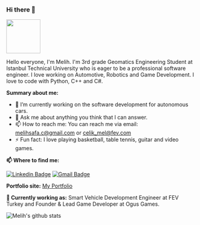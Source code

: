 ### Hi there 👋

<img src="https://media.giphy.com/media/X5TVGmA2mpfmo/giphy.gif" width="90px"></h2>

Hello everyone, I'm Melih. I'm 3rd grade Geomatics Engineering Student at Istanbul Technical University who is eager to be a professional software engineer. I love working on Automotive, Robotics and Game Development. I love to code with Python, C++ and C#.

**Summary about me:**

- 🔭 I’m currently working on the software development for autonomous cars.
- 💬 Ask me about anything you think that I can answer.
- 📫 How to reach me: You can reach me via email: melihsafa.c@gmail.com or celik_mel@fev.com
- ⚡ Fun fact: I love playing basketball, table tennis, guitar and video games.

**📫 Where to find me:** 

[![Linkedin Badge](https://img.shields.io/badge/-melihsafacelik-blue?style=flat-square&logo=Linkedin&logoColor=white&link=https://www.linkedin.com/in/melihsafacelik/)](https://www.linkedin.com/in/melihsafacelik/) 
[![Gmail Badge](https://img.shields.io/badge/-melihsafa.c@gmail.com-c14438?style=flat-square&logo=Gmail&logoColor=white&link=mailto:melihsafa.c@gmail.com)](mailto:melihsafa.c@gmail.com)

**Portfolio site:** [My Portfolio](https://melihcelik00.github.io/)

**💼 Currently working as:** Smart Vehicle Development Engineer at FEV Turkey and Founder & Lead Game Developer at Ogus Games.

![Melih's github stats](https://github-readme-stats.vercel.app/api?username=MelihCelik00&show_icons=true&line_height=30)
